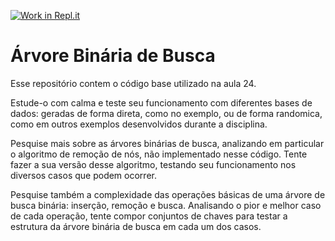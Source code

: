[![Work in Repl.it](https://classroom.github.com/assets/work-in-replit-14baed9a392b3a25080506f3b7b6d57f295ec2978f6f33ec97e36a161684cbe9.svg)](https://classroom.github.com/online_ide?assignment_repo_id=3758055&assignment_repo_type=AssignmentRepo)
# Árvore Binária de Busca

Esse repositório contem o código base utilizado na aula 24.

Estude-o com calma e teste seu funcionamento com diferentes bases de dados: geradas de forma direta, como no exemplo, ou de forma randomica, como em outros exemplos desenvolvidos durante a disciplina. 

Pesquise mais sobre as árvores binárias de busca, analizando em particular o algoritmo de remoção de nós, não implementado nesse código. Tente fazer a sua versão desse algoritmo, testando seu funcionamento nos diversos casos que podem ocorrer.

Pesquise também a complexidade das operações básicas de uma árvore de busca binária: inserção, remoção e busca. Analisando o pior e melhor caso de cada operação, tente compor conjuntos de chaves para testar a estrutura da árvore binária de busca em cada um dos casos. 
